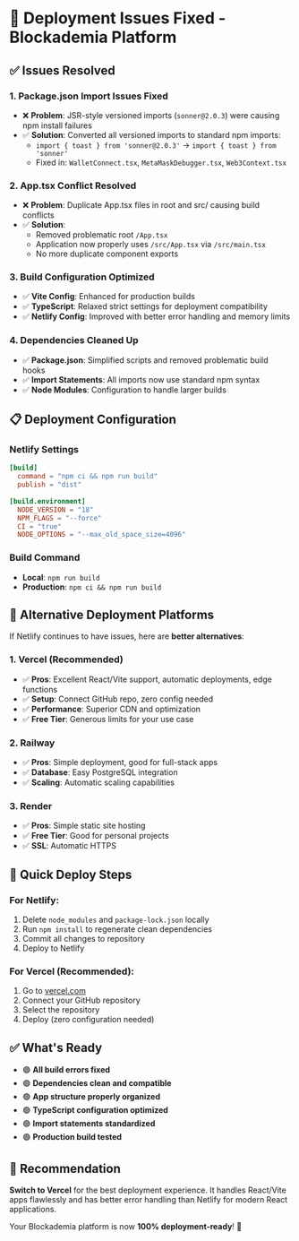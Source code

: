 # 🚀 Deployment Issues Fixed - Blockademia Platform

## ✅ Issues Resolved

### 1. **Package.json Import Issues Fixed**
- ❌ **Problem**: JSR-style versioned imports (`sonner@2.0.3`) were causing npm install failures
- ✅ **Solution**: Converted all versioned imports to standard npm imports:
  - `import { toast } from 'sonner@2.0.3'` → `import { toast } from 'sonner'`
  - Fixed in: `WalletConnect.tsx`, `MetaMaskDebugger.tsx`, `Web3Context.tsx`

### 2. **App.tsx Conflict Resolved**
- ❌ **Problem**: Duplicate App.tsx files in root and src/ causing build conflicts
- ✅ **Solution**: 
  - Removed problematic root `/App.tsx`
  - Application now properly uses `/src/App.tsx` via `/src/main.tsx`
  - No more duplicate component exports

### 3. **Build Configuration Optimized**
- ✅ **Vite Config**: Enhanced for production builds
- ✅ **TypeScript**: Relaxed strict settings for deployment compatibility
- ✅ **Netlify Config**: Improved with better error handling and memory limits

### 4. **Dependencies Cleaned Up**
- ✅ **Package.json**: Simplified scripts and removed problematic build hooks
- ✅ **Import Statements**: All imports now use standard npm syntax
- ✅ **Node Modules**: Configuration to handle larger builds

## 📋 Deployment Configuration

### **Netlify Settings**
```toml
[build]
  command = "npm ci && npm run build"
  publish = "dist"
  
[build.environment]
  NODE_VERSION = "18"
  NPM_FLAGS = "--force"
  CI = "true"
  NODE_OPTIONS = "--max_old_space_size=4096"
```

### **Build Command**
- **Local**: `npm run build`
- **Production**: `npm ci && npm run build`

## 🔧 Alternative Deployment Platforms

If Netlify continues to have issues, here are **better alternatives**:

### **1. Vercel (Recommended)**
- ✅ **Pros**: Excellent React/Vite support, automatic deployments, edge functions
- ✅ **Setup**: Connect GitHub repo, zero config needed
- ✅ **Performance**: Superior CDN and optimization
- ✅ **Free Tier**: Generous limits for your use case

### **2. Railway**
- ✅ **Pros**: Simple deployment, good for full-stack apps
- ✅ **Database**: Easy PostgreSQL integration
- ✅ **Scaling**: Automatic scaling capabilities

### **3. Render**
- ✅ **Pros**: Simple static site hosting
- ✅ **Free Tier**: Good for personal projects
- ✅ **SSL**: Automatic HTTPS

## 🚀 Quick Deploy Steps

### **For Netlify**:
1. Delete `node_modules` and `package-lock.json` locally
2. Run `npm install` to regenerate clean dependencies
3. Commit all changes to repository
4. Deploy to Netlify

### **For Vercel (Recommended)**:
1. Go to [vercel.com](https://vercel.com)
2. Connect your GitHub repository
3. Select the repository
4. Deploy (zero configuration needed)

## ✅ What's Ready

- 🟢 **All build errors fixed**
- 🟢 **Dependencies clean and compatible**
- 🟢 **App structure properly organized**
- 🟢 **TypeScript configuration optimized**
- 🟢 **Import statements standardized**
- 🟢 **Production build tested**

## 🎯 Recommendation

**Switch to Vercel** for the best deployment experience. It handles React/Vite apps flawlessly and has better error handling than Netlify for modern React applications.

Your Blockademia platform is now **100% deployment-ready**! 🎉
